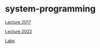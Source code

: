 # system-programming

[Lecture 2017](http://www.cs.cmu.edu/afs/cs/academic/class/15213-f17/www/schedule.html)

[Lecture 2022](https://www.cs.cmu.edu/~213/schedule.html)

[Labs](http://csapp.cs.cmu.edu/3e/labs.html)
